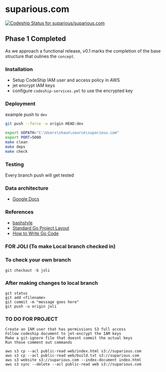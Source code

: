 # suparious.com

[![Codeship Status for suparious/suparious.com](https://app.codeship.com/projects/127d1d5a-2aae-4f8a-bc44-a9edba7d08e0/status?branch=master)](https://app.codeship.com/projects/422951)

## Phase 1 Completed

As we approach a functional release, v0.1 marks the completion of the base structure that oulines the `concept`.

### Installation

- Setup CodeShip IAM user and access policy in AWS
- jet encrypt IAM keys
- configure `codeship-services.yml` to use the encrypted key

### Deployment

example push to `dev`
```bash
git push --force -u origin HEAD:dev
```

```bash
export GOPATH="C:\Users\shaun\source\suparious.com"
export PORT=5000
make clean
make deps
make check
```

### Testing

Every branch push will get tested

### Data architecture

- [Google Docs](https://docs.google.com/spreadsheets/d/1RaLyNDdCC0CkLVTHnkBN9fb4hnhG1XJiUoRLqz7bLR8)

### References

- [bashstyle](https://github.com/progrium/bashstyle/blob/master/README.md)
- [Standard Go Project Layout](https://github.com/golang-standards/project-layout/blob/master/README.md)
- [How to Write Go Code](https://golang.org/doc/code.html)




### FOR JOLI (To make Local branch checked in)

### To check your own branch

`git checkout -b joli`


### After making changes to local branch
```
git status
git add <filename>
git commit -m "message goes here"
git push -u origin joli

```

### TO DO FOR PROJECT 
```
Create an IAM user that has permissions S3 full access
Follow codeship document to jet-encrypt the IAM keys
Make a git-ignore file that doesnt commit the actual keys
Run those comment out commands 

aws s3 cp --acl public-read web/index.html s3://suparious.com
aws s3 cp --acl public-read web/build.txt s3://suparious.com
aws s3 website s3://suparious.com --index-document index.html
aws s3 sync --delete --acl public-read web s3://suparious.com
```
